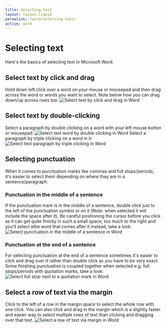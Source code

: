 ```yaml
---
title: Selecting text
layout: layout.liquid
permalink: /word/selecting-text/
active: word
---
```


<h1>Selecting text</h1>

<section class="section-light">
Here's the basics of selecting text in Microsoft Word.
<h2>Select text by click and drag</h2>
Hold down left click over a word on your mouse or mousepad and then drag across the word or words you want to select. Note below how you can drag down/up across rows too:
<img class="thumbnail border" src="{{ '/assets/images/word/Selecting%20text/Selecting%20text%20click%20and%20drag.gif' | url }}" alt="Select text by click and drag in Word">
<h2>Select text by double-clicking</h2>
Select a paragraph by double clicking on a word with your left mouse button or mousepad:
<img class="thumbnail border" src="{{ '/assets/images/word/Selecting%20text/Selecting%20text%20word%20double%20click.gif' | url }}" alt="Select text word by double clicking in Word">
Select a paragraph by triple clicking on a word in it:
<img class="thumbnail border" src="{{ '/assets/images/word/Selecting%20text/Selecting%20text%20paragraph%20triple%20click.gif' | url }}" alt="Select text paragraph by triple clicking in Word">
<h2>Selecting punctuation</h2>
When it comes to punctuation marks like commas and full stops/periods, it's easier to select them depending on where they are in a sentence/paragraph. 
<h3>Punctuation in the middle of a sentence</h3>
If the punctuation mark is in the middle of a sentence, double click just to the left of the punctuation symbol or on it (Note: when selected it will include the space after it). Be careful positioning the cursor before you click as it can get quite finicky in such a small space; too much to the right and you'll select athe word that comes after it instead, take a look:
<img class="thumbnail border" src="{{ '/assets/images/word/Selecting%20text/Selecting%20punctuation%20mid%20sentence.gif' | url }}" alt="Select punctuation in the middle of a sentence in Word">
<h3>Punctuation at the end of a sentence</h3>
For selecting punctuation at the end of a sentence sometimes it's easier to click and drag over it rather than double click as you have to be very exact. Some finishing punctuation is coupled together when selected e.g. full stops/periods with quotation marks, take a look:
<img class="thumbnail border" src="{{ '/assets/images/word/Selecting%20text/Select%20full%20stop%20period%20next%20to%20quotation%20mark.gif' | url }}" alt="Select full stop next to a quotation mark in Word">
<h2>Select a row of text via the margin</h2>
Click to the left of a row in the margin space to select the whole row with one click. You can also click and drag in the margin which is a slightly faster and easier way to select multiple rows of text than clicking and dragging over that text.
<img class="thumbnail border" src="{{ '/assets/images/word/Selecting%20text/Selecting%20text%20margin.gif' | url }}" alt="Select a row of text via margin in Word">







